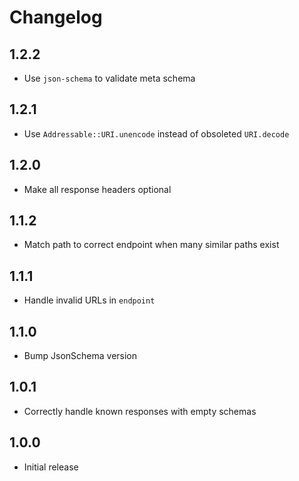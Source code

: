 # Changelog

## 1.2.2

* Use `json-schema` to validate meta schema

## 1.2.1

* Use `Addressable::URI.unencode` instead of obsoleted `URI.decode`

## 1.2.0

* Make all response headers optional

## 1.1.2

* Match path to correct endpoint when many similar paths exist

## 1.1.1

* Handle invalid URLs in `endpoint`

## 1.1.0

* Bump JsonSchema version

## 1.0.1

* Correctly handle known responses with empty schemas

## 1.0.0

* Initial release

